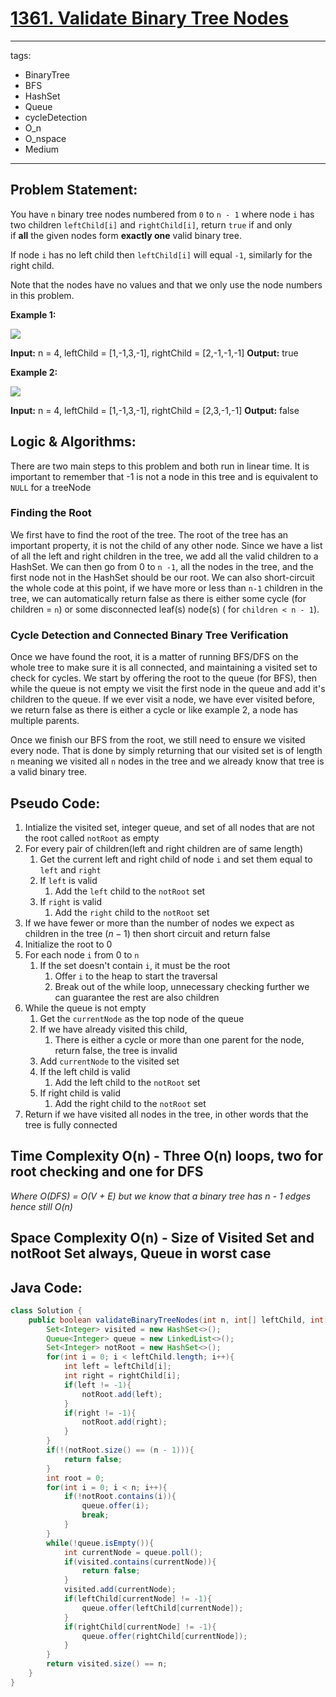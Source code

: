 # [1361. Validate Binary Tree Nodes](https://leetcode.com/problems/validate-binary-tree-nodes/)
---
tags:
  - BinaryTree
  - BFS
  - HashSet
  - Queue
  - cycleDetection
  - O_n
  - O_nspace
  - Medium
---
## Problem Statement: 

You have `n` binary tree nodes numbered from `0` to `n - 1` where node `i` has two children `leftChild[i]` and `rightChild[i]`, return `true` if and only if **all** the given nodes form **exactly one** valid binary tree.

If node `i` has no left child then `leftChild[i]` will equal `-1`, similarly for the right child.

Note that the nodes have no values and that we only use the node numbers in this problem.

**Example 1:**

![](https://assets.leetcode.com/uploads/2019/08/23/1503_ex1.png)

**Input:** n = 4, leftChild = [1,-1,3,-1], rightChild = [2,-1,-1,-1]
**Output:** true

**Example 2:**

![](https://assets.leetcode.com/uploads/2019/08/23/1503_ex2.png)

**Input:** n = 4, leftChild = [1,-1,3,-1], rightChild = [2,3,-1,-1]
**Output:** false

## Logic & Algorithms:

There are two main steps to this problem and both run in linear time. It is important to remember that -1 is not a node in this tree and is equivalent to `NULL` for a treeNode

### Finding the Root

We first have to find the root of the tree. The root of the tree has an important property, it is not the child of any other node. Since we have a list of all the left and right children in the tree, we add all the valid children to a HashSet. We can then go from 0 to `n -1`, all the nodes in the tree, and the first node not in the HashSet should be our root. We can also short-circuit the whole code at this point, if we have more or less than `n-1` children in the tree, we can automatically return false as there is either some cycle (for children = `n`) or some disconnected leaf(s) node(s) ( for `children < n - 1`).   

### Cycle Detection and Connected Binary Tree Verification 

Once we have found the root, it is a matter of running BFS/DFS on the whole tree to make sure it is all connected, and maintaining a visited set to check for cycles. We start by offering the root to the queue (for BFS), then while the queue is not empty we visit the first node in the queue and add it's children to the queue. If we ever visit a node, we have ever visited before, we return false as there is either a cycle or like example 2, a node has multiple parents. 

Once we finish our BFS from the root, we still need to ensure we visited every node. That is done by simply returning that our visited set is of length `n` meaning we visited all `n` nodes in the tree and we already know that tree is a valid binary tree. 

## Pseudo Code:

1. Intialize the visited set, integer queue, and set of all nodes that are not the root called `notRoot` as empty
2. For every pair of children(left and right children are of same length)
	1. Get the current left and right child of node `i` and set them equal to `left` and `right`
	2. If `left` is valid
		1. Add the `left` child to the `notRoot` set
	3. If `right` is valid
		1. Add the `right` child to the `notRoot` set
3. If we have fewer or more than the number of nodes we expect as children in the tree ($n-1$) then short circuit and return false
4. Initialize the root to 0
5. For each node `i` from 0 to `n`
	1. If the set doesn't contain `i`, it must be the root
		1. Offer `i` to the heap to start the traversal
		2.  Break out of the while loop, unnecessary checking further we can guarantee the rest are also children
6.  While the queue is not empty
	1. Get the `currentNode` as the top node of the queue
	2. If we have already visited this child, 
		1. There is either a cycle or more than one parent for the node, return false, the tree is invalid
	3. Add `currentNode` to the visited set
	2. If the left child is valid
		1. Add the left child to the `notRoot` set
	3. If right child is valid
		1. Add the right child to the `notRoot` set
7. Return if we have visited all nodes in the tree, in other words that the tree is fully connected


## Time Complexity O(n) - Three O(n) loops, two for root checking and one for DFS 
*Where O(DFS) = O(V + E) but we know that a binary tree has n - 1 edges hence still O(n)*
## Space Complexity O(n) - Size of Visited Set and notRoot Set always, Queue in worst case 
## Java Code:

```java
class Solution {
    public boolean validateBinaryTreeNodes(int n, int[] leftChild, int[] rightChild) {
        Set<Integer> visited = new HashSet<>(); 
        Queue<Integer> queue = new LinkedList<>();
        Set<Integer> notRoot = new HashSet<>();
        for(int i = 0; i < leftChild.length; i++){
            int left = leftChild[i];
            int right = rightChild[i];
            if(left != -1){
                notRoot.add(left);
            }
            if(right != -1){
                notRoot.add(right);
            }
        }
        if(!(notRoot.size() == (n - 1))){
            return false; 
        }
        int root = 0;
        for(int i = 0; i < n; i++){
            if(!notRoot.contains(i)){
                queue.offer(i);
                break; 
            }
        }
        while(!queue.isEmpty()){
            int currentNode = queue.poll();
            if(visited.contains(currentNode)){
                return false;
            }
            visited.add(currentNode);
            if(leftChild[currentNode] != -1){
                queue.offer(leftChild[currentNode]);
            }
            if(rightChild[currentNode] != -1){
                queue.offer(rightChild[currentNode]);
            }
        }
        return visited.size() == n; 
    }
}
```
